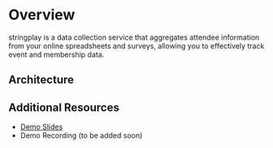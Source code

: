 # Overview

stringplay is a data collection service that aggregates attendee information from your online spreadsheets and surveys, allowing you to effectively track event and membership data.

## Architecture

## Additional Resources

- [Demo Slides](https://docs.google.com/presentation/d/1ThwBATlb2h9fcxPyhyRvHeaiBNg4U9TRuwCm3ICGHKE/edit?usp=sharing)
- Demo Recording (to be added soon)